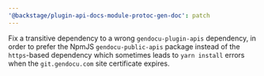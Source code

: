 ```yaml
---
'@backstage/plugin-api-docs-module-protoc-gen-doc': patch
---
```


Fix a transitive dependency to a wrong `gendocu-plugin-apis` dependency, in order to prefer the NpmJS `gendocu-public-apis` package instead of the `https`-based dependency which sometimes leads to `yarn install` errors when the `git.gendocu.com` site certificate expires.
